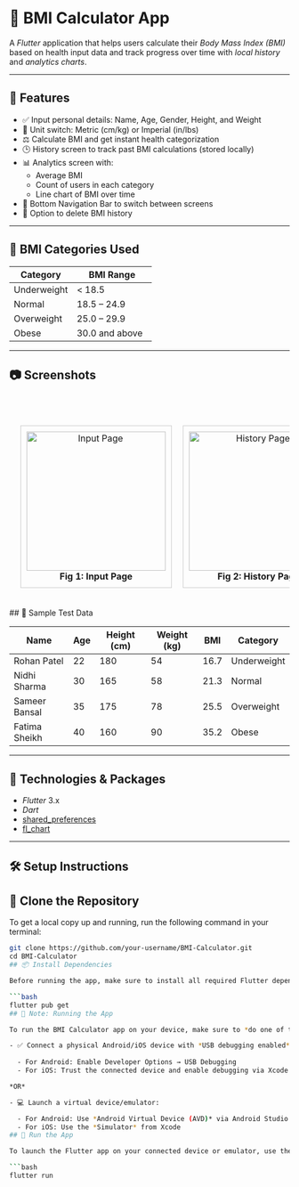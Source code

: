# 🧮 BMI Calculator App

A *Flutter* application that helps users calculate their *Body Mass Index (BMI)* based on health input data and track progress over time with *local history* and *analytics charts*.

---

## 📲 Features

- ✅ Input personal details: Name, Age, Gender, Height, and Weight
- 🔁 Unit switch: Metric (cm/kg) or Imperial (in/lbs)
- ⚖ Calculate BMI and get instant health categorization
- 🕒 History screen to track past BMI calculations (stored locally)
- 📊 Analytics screen with:
  - Average BMI
  - Count of users in each category
  - Line chart of BMI over time
- 🧭 Bottom Navigation Bar to switch between screens
- 🧹 Option to delete BMI history

---

## 🏥 BMI Categories Used

| Category      | BMI Range       |
|---------------|-----------------|
| Underweight   | < 18.5          |
| Normal        | 18.5 – 24.9     |
| Overweight    | 25.0 – 29.9     |
| Obese         | 30.0 and above  |

---

## 📷 Screenshots

<div align="center">
  <table style="border-collapse: separate; border-spacing: 20px;">
    <tr>
      <td style="text-align: center; border: 1px solid #ccc; padding: 10px;">
        <img src="https://github.com/user-attachments/assets/a8d31bd0-44d0-4cad-8b9b-f89ce2f973af" alt="Input Page" width="250"/><br/>
        <strong>Fig 1: Input Page</strong>
      </td>
      <td style="text-align: center; border: 1px solid #ccc; padding: 10px;">
        <img src="https://github.com/user-attachments/assets/4b1ab6db-287a-4994-ad8f-db8e0aab3a90" alt="History Page" width="250"/><br/>
        <strong>Fig 2: History Page</strong>
      </td>
      <td style="text-align: center; border: 1px solid #ccc; padding: 10px;">
        <img src="https://github.com/user-attachments/assets/0227bdd3-5c84-4334-9025-e00f13f8026e" alt="Analytics Page" width="250"/><br/>
        <strong>Fig 3: Analytics Page</strong>
      </td>
    </tr>
  </table>
</div>
## 🧪 Sample Test Data

| Name            | Age | Height (cm) | Weight (kg) | BMI   | Category    |
|-----------------|-----|-------------|-------------|-------|-------------|
| Rohan Patel     | 22  | 180         | 54          | 16.7  | Underweight |
| Nidhi Sharma    | 30  | 165         | 58          | 21.3  | Normal      |
| Sameer Bansal   | 35  | 175         | 78          | 25.5  | Overweight  |
| Fatima Sheikh   | 40  | 160         | 90          | 35.2  | Obese       |

---

## 🧰 Technologies & Packages

- *Flutter* 3.x
- *Dart*
- [shared_preferences](https://pub.dev/packages/shared_preferences)
- [fl_chart](https://pub.dev/packages/fl_chart)

---

## 🛠 Setup Instructions
## 🔁 Clone the Repository

To get a local copy up and running, run the following command in your terminal:

```bash
git clone https://github.com/your-username/BMI-Calculator.git
cd BMI-Calculator
## 📦 Install Dependencies

Before running the app, make sure to install all required Flutter dependencies:

```bash
flutter pub get
## 📱 Note: Running the App

To run the BMI Calculator app on your device, make sure to *do one of the following*:

- ✅ Connect a physical Android/iOS device with *USB debugging enabled*
  
  - For Android: Enable Developer Options → USB Debugging
  - For iOS: Trust the connected device and enable debugging via Xcode 

*OR*

- 💻 Launch a virtual device/emulator:

  - For Android: Use *Android Virtual Device (AVD)* via Android Studio
  - For iOS: Use the *Simulator* from Xcode
## 🚀 Run the App

To launch the Flutter app on your connected device or emulator, use the following command:

```bash
flutter run
